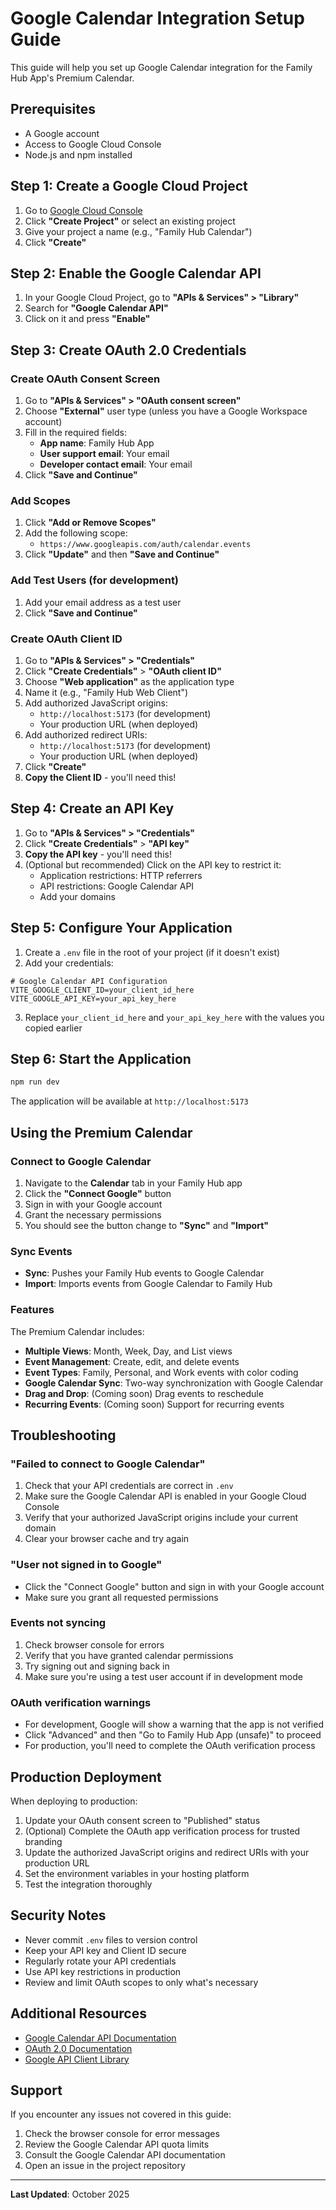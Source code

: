 # Google Calendar Integration Setup Guide

This guide will help you set up Google Calendar integration for the Family Hub App's Premium Calendar.

## Prerequisites

- A Google account
- Access to Google Cloud Console
- Node.js and npm installed

## Step 1: Create a Google Cloud Project

1. Go to [Google Cloud Console](https://console.cloud.google.com/)
2. Click **"Create Project"** or select an existing project
3. Give your project a name (e.g., "Family Hub Calendar")
4. Click **"Create"**

## Step 2: Enable the Google Calendar API

1. In your Google Cloud Project, go to **"APIs & Services" > "Library"**
2. Search for **"Google Calendar API"**
3. Click on it and press **"Enable"**

## Step 3: Create OAuth 2.0 Credentials

### Create OAuth Consent Screen

1. Go to **"APIs & Services" > "OAuth consent screen"**
2. Choose **"External"** user type (unless you have a Google Workspace account)
3. Fill in the required fields:
   - **App name**: Family Hub App
   - **User support email**: Your email
   - **Developer contact email**: Your email
4. Click **"Save and Continue"**

### Add Scopes

1. Click **"Add or Remove Scopes"**
2. Add the following scope:
   - `https://www.googleapis.com/auth/calendar.events`
3. Click **"Update"** and then **"Save and Continue"**

### Add Test Users (for development)

1. Add your email address as a test user
2. Click **"Save and Continue"**

### Create OAuth Client ID

1. Go to **"APIs & Services" > "Credentials"**
2. Click **"Create Credentials"** > **"OAuth client ID"**
3. Choose **"Web application"** as the application type
4. Name it (e.g., "Family Hub Web Client")
5. Add authorized JavaScript origins:
   - `http://localhost:5173` (for development)
   - Your production URL (when deployed)
6. Add authorized redirect URIs:
   - `http://localhost:5173` (for development)
   - Your production URL (when deployed)
7. Click **"Create"**
8. **Copy the Client ID** - you'll need this!

## Step 4: Create an API Key

1. Go to **"APIs & Services" > "Credentials"**
2. Click **"Create Credentials"** > **"API key"**
3. **Copy the API key** - you'll need this!
4. (Optional but recommended) Click on the API key to restrict it:
   - Application restrictions: HTTP referrers
   - API restrictions: Google Calendar API
   - Add your domains

## Step 5: Configure Your Application

1. Create a `.env` file in the root of your project (if it doesn't exist)
2. Add your credentials:

```env
# Google Calendar API Configuration
VITE_GOOGLE_CLIENT_ID=your_client_id_here
VITE_GOOGLE_API_KEY=your_api_key_here
```

3. Replace `your_client_id_here` and `your_api_key_here` with the values you copied earlier

## Step 6: Start the Application

```bash
npm run dev
```

The application will be available at `http://localhost:5173`

## Using the Premium Calendar

### Connect to Google Calendar

1. Navigate to the **Calendar** tab in your Family Hub app
2. Click the **"Connect Google"** button
3. Sign in with your Google account
4. Grant the necessary permissions
5. You should see the button change to **"Sync"** and **"Import"**

### Sync Events

- **Sync**: Pushes your Family Hub events to Google Calendar
- **Import**: Imports events from Google Calendar to Family Hub

### Features

The Premium Calendar includes:

- **Multiple Views**: Month, Week, Day, and List views
- **Event Management**: Create, edit, and delete events
- **Event Types**: Family, Personal, and Work events with color coding
- **Google Calendar Sync**: Two-way synchronization with Google Calendar
- **Drag and Drop**: (Coming soon) Drag events to reschedule
- **Recurring Events**: (Coming soon) Support for recurring events

## Troubleshooting

### "Failed to connect to Google Calendar"

1. Check that your API credentials are correct in `.env`
2. Make sure the Google Calendar API is enabled in your Google Cloud Console
3. Verify that your authorized JavaScript origins include your current domain
4. Clear your browser cache and try again

### "User not signed in to Google"

- Click the "Connect Google" button and sign in with your Google account
- Make sure you grant all requested permissions

### Events not syncing

1. Check browser console for errors
2. Verify that you have granted calendar permissions
3. Try signing out and signing back in
4. Make sure you're using a test user account if in development mode

### OAuth verification warnings

- For development, Google will show a warning that the app is not verified
- Click "Advanced" and then "Go to Family Hub App (unsafe)" to proceed
- For production, you'll need to complete the OAuth verification process

## Production Deployment

When deploying to production:

1. Update your OAuth consent screen to "Published" status
2. (Optional) Complete the OAuth app verification process for trusted branding
3. Update the authorized JavaScript origins and redirect URIs with your production URL
4. Set the environment variables in your hosting platform
5. Test the integration thoroughly

## Security Notes

- Never commit `.env` files to version control
- Keep your API key and Client ID secure
- Regularly rotate your API credentials
- Use API key restrictions in production
- Review and limit OAuth scopes to only what's necessary

## Additional Resources

- [Google Calendar API Documentation](https://developers.google.com/calendar/api/guides/overview)
- [OAuth 2.0 Documentation](https://developers.google.com/identity/protocols/oauth2)
- [Google API Client Library](https://github.com/google/google-api-javascript-client)

## Support

If you encounter any issues not covered in this guide:

1. Check the browser console for error messages
2. Review the Google Calendar API quota limits
3. Consult the Google Calendar API documentation
4. Open an issue in the project repository

---

**Last Updated**: October 2025

